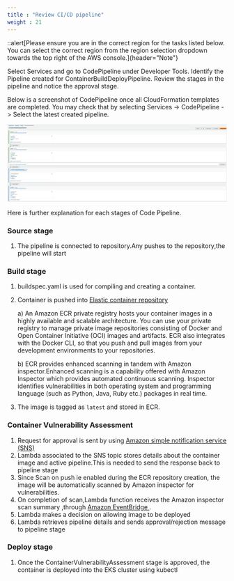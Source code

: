 ```yaml
---
title : "Review CI/CD pipeline"
weight : 21
---
```



::alert[Please ensure you are in the correct region for the tasks listed below. You can select the correct region from the region selection dropdown towards the top right of the AWS console.]{header="Note"}

Select Services and go to CodePipeline under Developer Tools. Identify the Pipeline created for ContainerBuildDeployPipeline. Review the stages in the pipeline and notice the approval stage.

Below is a screenshot of CodePipeline once all CloudFormation templates are completed. You may check that by selecting Services -> CodePipeline -> Select the latest created pipeline.

![Inspector pipeline](/static/images/image-security/devsecops-inspector/Inspector-pipeline.png)

Here is further explanation for each stages of Code Pipeline.

### Source stage

1. The pipeline is connected to repository.Any pushes to the repository,the pipeline will start

### Build stage

1. buildspec.yaml is used for compiling and creating a container.
2. Container is pushed into [Elastic container repository](https://console.aws.amazon.com/ecr/repositories?)

   a) An Amazon ECR private registry hosts your container images in a highly available and scalable architecture. You can use your private registry to manage private image repositories consisting of Docker and Open Container Initiative (OCI) images and artifacts.
   ECR also integrates with the Docker CLI, so that you push and pull images from your development environments to your repositories.

   b) ECR provides enhanced scanning in tandem with Amazon inspector.Enhanced scanning is a capability offered with Amazon Inspector which provides automated continuous scanning.
   Inspector identifies vulnerabilities in both operating system and programming language (such as Python, Java, Ruby etc.) packages in real time.
3. The image is tagged as `latest` and stored in ECR.


### Container Vulnerability Assessment

1. Request for approval is sent by using [Amazon simple notification service (SNS)](https://console.aws.amazon.com/sns)
2. Lambda associated to the SNS topic stores details about the container image and active pipeline.This is needed to send the response back to pipeline stage
3. Since Scan on push ie enabled during the ECR repository creation, the image will be automatically scanned by Amazon inspector for vulnerabilities.
4. On completion of scan,Lambda function receives the Amazon inspector scan summary ,through [Amazon EventBridge ](https://console.aws.amazon.com/events).
5. Lambda makes a decision on allowing image to be deployed
6. Lambda retrieves pipeline details and sends approval/rejection message to pipeline stage


### Deploy stage

1. Once the ContainerVulnerabilityAssessment stage is approved, the container is deployed into the EKS cluster using kubectl
